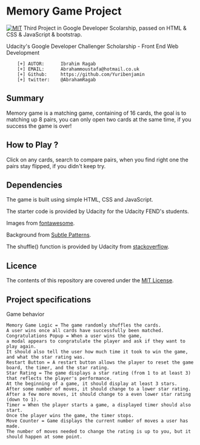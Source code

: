 # Memory Game Project
[![MIT](https://img.shields.io/badge/license-MIT-blue.svg)](https://github.com/Yuribenjamin/restaurant-reviews/blob/master/LICENSE)
Third Project in Google Developer Scolarship, passed on
HTML & CSS & JavaScript & bootstrap.

Udacity's Google Developer Challenger Scholarship - Front End Web Development

```
    [+] AUTOR:      Ibrahim Ragab
    [+] EMAIL:      Abrahammoustafa@hotmail.co.uk
    [+] Github:     https://github.com/Yuribenjamin
    [+] twitter:    @AbrahamRagab

```

## Summary

Memory game is a matching game, containing of 16 cards, the goal is to matching up 8 pairs, you can only open two cards at the same time, if you success the game is over!

## How to Play ?

Click on any cards, search to compare pairs, when you find right one
the pairs stay flipped, if you didn't keep try.


## Dependencies
The game is built using simple HTML, CSS and JavaScript.

The starter code is provided by Udacity for the Udacity FEND's students.

Images from [fontawesome](https://fontawesome.com/).

Background from [Subtle Patterns](https://www.toptal.com/designers/subtlepatterns/darkness/).

The shuffle() function is provided by Udacity from [stackoverflow](https://stackoverflow.com/questions/2450954/how-to-randomize-shuffle-a-javascript-array/2450976#2450976).


## Licence
The contents of this repository are covered under the [MIT License](https://rem.mit-license.org/).

## Project specifications

Game behavior

    Memory Game Logic = The game randomly shuffles the cards.
    A user wins once all cards have successfully been matched.
    Congratulations Popup = When a user wins the game,
    a modal appears to congratulate the player and ask if they want to play again.
    It should also tell the user how much time it took to win the game, and what the star rating was.
    Restart Button = A restart button allows the player to reset the game board, the timer, and the star rating.
    Star Rating = The game displays a star rating (from 1 to at least 3) that reflects the player's performance.
    At the beginning of a game, it should display at least 3 stars.
    After some number of moves, it should change to a lower star rating.
    After a few more moves, it should change to a even lower star rating (down to 1).
    Timer = When the player starts a game, a displayed timer should also start.
    Once the player wins the game, the timer stops.
    Move Counter = Game displays the current number of moves a user has made.
    The number of moves needed to change the rating is up to you, but it should happen at some point.

